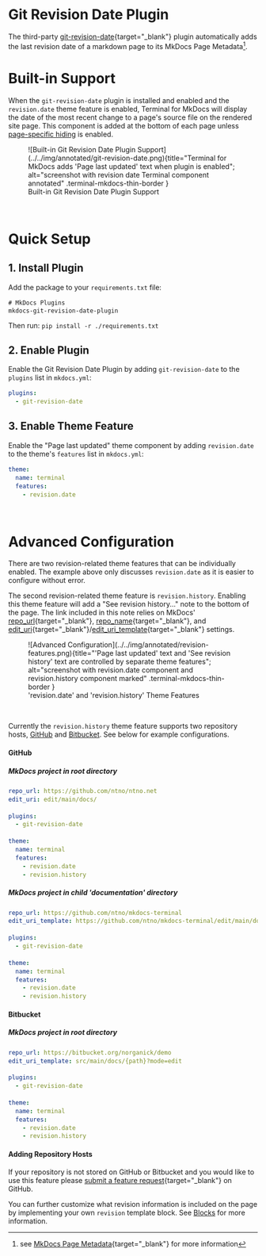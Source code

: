 # Git Revision Date Plugin
The third-party [git-revision-date]{target="_blank"} plugin automatically adds the last revision date of a markdown page to its MkDocs Page Metadata[^mkdocs-page-meta].  

[git-revision-date]: https://github.com/zhaoterryy/mkdocs-git-revision-date-plugin
[MkDocs Page Metadata]: https://www.mkdocs.org/user-guide/writing-your-docs/#meta-data
[^mkdocs-page-meta]: see [MkDocs Page Metadata]{target="_blank"} for more information

# Built-in Support
When the `git-revision-date` plugin is installed and enabled and the `revision.date` theme feature is enabled, Terminal for MkDocs will display the date of the most recent change to a page's source file on the rendered site page.  This component is added at the bottom of each page unless [page-specific hiding] is enabled.

<section markdown>
<figure markdown>
![Built-in Git Revision Date Plugin Support](../../img/annotated/git-revision-date.png){title="Terminal for MkDocs adds 'Page last updated' text when plugin is enabled"; alt="screenshot with revision date Terminal component annotated" .terminal-mkdocs-thin-border }
<figcaption>Built-in Git Revision Date Plugin Support</figcaption>
</figure>
</section>
<br>

[page-specific hiding]: git-revision.md#advanced-configuration


# Quick Setup

## 1. Install Plugin
Add the package to your `requirements.txt` file:

```text
# MkDocs Plugins
mkdocs-git-revision-date-plugin
```

Then run:  `pip install -r ./requirements.txt`


## 2. Enable Plugin

Enable the Git Revision Date Plugin by adding `git-revision-date` to the `plugins` list in `mkdocs.yml`:
```yaml
plugins:
  - git-revision-date
```

## 3. Enable Theme Feature  
Enable the "Page last updated" theme component by adding `revision.date` to the theme's `features` list in `mkdocs.yml`:
```yaml
theme:
  name: terminal
  features:
    - revision.date
```
<br>

# Advanced Configuration
There are two revision-related theme features that can be individually enabled.  The example above only discusses `revision.date` as it is easier to configure without error.  

The second revision-related theme feature is `revision.history`.  Enabling this theme feature will add a "See revision history..." note to the bottom of the page.  The link included in this note relies on MkDocs' [repo_url]{target="_blank"}, [repo_name]{target="_blank"}, and [edit_uri]{target="_blank"}/[edit_uri_template]{target="_blank"} settings.  

[repo_url]: https://www.mkdocs.org/user-guide/configuration/#repo_url
[repo_name]: https://www.mkdocs.org/user-guide/configuration/#repo_name
[edit_uri]: https://www.mkdocs.org/user-guide/configuration/#edit_uri
[edit_uri_template]: https://www.mkdocs.org/user-guide/configuration/#edit_uri_template

<section markdown>
<figure markdown>
![Advanced Configuration](../../img/annotated/revision-features.png){title="'Page last updated' text and 'See revision history' text are controlled by separate theme features"; alt="screenshot with revision.date component and revision.history component marked" .terminal-mkdocs-thin-border }
<figcaption>'revision.date' and 'revision.history' Theme Features</figcaption>
</figure>
</section>
<br>

Currently the `revision.history` theme feature supports two repository hosts, [GitHub] and [Bitbucket].  See below for example configurations.  

[GitHub]: git-revision.md#github
[Bitbucket]: git-revision.md#bitbucket

#### GitHub

##### MkDocs project in root directory
```yaml
repo_url: https://github.com/ntno/ntno.net  
edit_uri: edit/main/docs/

plugins:
  - git-revision-date

theme:
  name: terminal
  features:
    - revision.date
    - revision.history  
```

##### MkDocs project in child 'documentation' directory
```yaml
repo_url: https://github.com/ntno/mkdocs-terminal
edit_uri_template: https://github.com/ntno/mkdocs-terminal/edit/main/documentation/docs/{path}

plugins:
  - git-revision-date

theme:
  name: terminal
  features:
    - revision.date
    - revision.history  
```

#### Bitbucket
##### MkDocs project in root directory
```yaml
repo_url: https://bitbucket.org/norganick/demo
edit_uri_template: src/main/docs/{path}?mode=edit

plugins:
  - git-revision-date

theme:
  name: terminal
  features:
    - revision.date
    - revision.history  
```



#### Adding Repository Hosts
If your repository is not stored on GitHub or Bitbucket and you would like to use this feature please [submit a feature request]{target="_blank"} on GitHub.  

You can further customize what revision information is included on the page by implementing your own `revision` template block.  See [Blocks] for more information.

[submit a feature request]: https://github.com/ntno/mkdocs-terminal/issues/new/choose
[Blocks]: ../../blocks 
